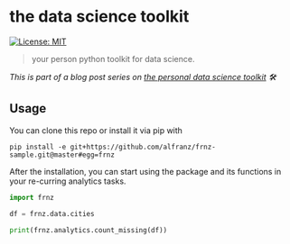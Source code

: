 # the data science toolkit

[![License: MIT](https://img.shields.io/badge/License-MIT-green.svg)](https://opensource.org/licenses/MIT)

> your person python toolkit for data science.

_This is part of a blog post series on [the personal data science toolkit](http://www.alexfranz.com/data-science-toolkit-part-1) 🛠_


## Usage 

You can clone this repo or install it via pip with

```
pip install -e git+https://github.com/alfranz/frnz-sample.git@master#egg=frnz
```

After the installation, you can start using the package and its functions in your re-curring analytics tasks. 

```python
import frnz

df = frnz.data.cities

print(frnz.analytics.count_missing(df))
```

